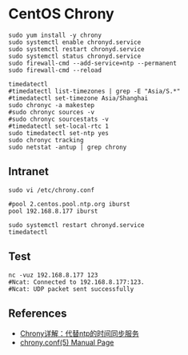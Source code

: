 # CentOS Chrony

```
sudo yum install -y chrony
sudo systemctl enable chronyd.service
sudo systemctl restart chronyd.service
sudo systemctl status chronyd.service
sudo firewall-cmd --add-service=ntp --permanent
sudo firewall-cmd --reload
```
```
timedatectl
#timedatectl list-timezones | grep -E "Asia/S.*"
#timedatectl set-timezone Asia/Shanghai
sudo chronyc -a makestep
#sudo chronyc sources -v
#sudo chronyc sourcestats -v
#timedatectl set-local-rtc 1
sudo timedatectl set-ntp yes
sudo chronyc tracking
sudo netstat -antup | grep chrony
```

## Intranet
```
sudo vi /etc/chrony.conf
```
```
#pool 2.centos.pool.ntp.org iburst
pool 192.168.8.177 iburst
```
```
sudo systemctl restart chronyd.service
timedatectl
```

## Test
```
nc -vuz 192.168.8.177 123
#Ncat: Connected to 192.168.8.177:123.
#Ncat: UDP packet sent successfully
```

## References
- [Chrony详解：代替ntp的时间同步服务](https://chegva.com/3265.html)
- [chrony.conf(5) Manual Page](https://chrony.tuxfamily.org/doc/devel/chrony.conf.html)